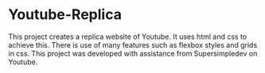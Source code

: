 # Youtube-Replica

This project creates a replica website of Youtube. It uses html and css to achieve this. There is use of many features such as flexbox styles and grids in css. This project was developed with assistance from Supersimpledev on Youtube.